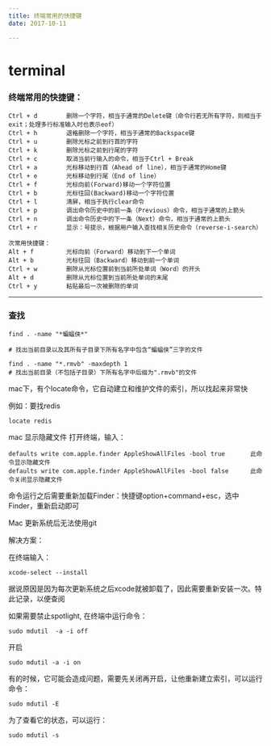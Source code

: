 ```yaml
---
title: 终端常用的快捷键
date: 2017-10-11

---
```


# terminal

### 终端常用的快捷键：

```
Ctrl + d        删除一个字符，相当于通常的Delete键（命令行若无所有字符，则相当于exit；处理多行标准输入时也表示eof）
Ctrl + h        退格删除一个字符，相当于通常的Backspace键
Ctrl + u        删除光标之前到行首的字符
Ctrl + k        删除光标之前到行尾的字符
Ctrl + c        取消当前行输入的命令，相当于Ctrl + Break
Ctrl + a        光标移动到行首（Ahead of line），相当于通常的Home键
Ctrl + e        光标移动到行尾（End of line）
Ctrl + f        光标向前(Forward)移动一个字符位置
Ctrl + b        光标往回(Backward)移动一个字符位置
Ctrl + l        清屏，相当于执行clear命令
Ctrl + p        调出命令历史中的前一条（Previous）命令，相当于通常的上箭头
Ctrl + n        调出命令历史中的下一条（Next）命令，相当于通常的上箭头
Ctrl + r        显示：号提示，根据用户输入查找相关历史命令（reverse-i-search）

次常用快捷键：
Alt + f         光标向前（Forward）移动到下一个单词
Alt + b         光标往回（Backward）移动到前一个单词
Ctrl + w        删除从光标位置前到当前所处单词（Word）的开头
Alt + d         删除从光标位置到当前所处单词的末尾
Ctrl + y        粘贴最后一次被删除的单词
```

------

### 查找

```
find . -name "*蝙蝠侠*"

# 找出当前目录以及其所有子目录下所有名字中包含“蝙蝠侠”三字的文件

find . -name "*.rmvb" -maxdepth 1
# 找出当前目录（不包括子目录）下所有名字中后缀为".rmvb"的文件
```

mac下，有个locate命令，它自动建立和维护文件的索引，所以找起来非常快

例如：要找redis

```
locate redis
```

mac 显示隐藏文件
打开终端，输入：

```
defaults write com.apple.finder AppleShowAllFiles -bool true       此命令显示隐藏文件
defaults write com.apple.finder AppleShowAllFiles -bool false      此命令关闭显示隐藏文件
```

命令运行之后需要重新加载Finder：快捷键option+command+esc，选中Finder，重新启动即可

Mac 更新系统后无法使用git

解决方案：

在终端输入：

```
xcode-select --install
```

据说原因是因为每次更新系统之后xcode就被卸载了，因此需要重新安装一次。特此记录，以便查阅

如果需要禁止spotlight, 在终端中运行命令：

```
sudo mdutil  -a -i off 
```

开启

```
sudo mdutil -a -i on 
```

有的时候，它可能会造成问题，需要先关闭再开启，让他重新建立索引，可以运行命令：

```
sudo mdutil -E 
```

为了查看它的状态，可以运行：

```
sudo mdutil -s 
```
